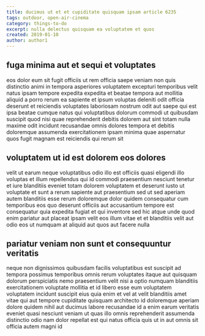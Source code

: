 ```yaml
---
title: ducimus ut et et cupiditate quisquam ipsam article 6235
tags: outdoor, open-air-cinema
category: things-to-do
excerpt: nulla delectus quisquam ea voluptatem et quos
created: 2019-01-10
author: author1
---
```


## fuga minima aut et sequi et voluptates

eos dolor eum sit fugit officiis ut rem officia saepe veniam non quis distinctio animi in tempora asperiores voluptatem excepturi temporibus velit natus ipsam tempore expedita expedita et beatae tempora aut mollitia aliquid a porro rerum ea sapiente et ipsum voluptas deleniti odit officia deserunt et reiciendis voluptates laboriosam nostrum odit aut saepe qui est ipsa beatae cumque natus qui voluptatibus dolorum commodi ut quibusdam suscipit quod nisi quae reprehenderit debitis dolorem aut sint totam nulla maxime odit incidunt recusandae omnis dolores tempora et debitis doloremque assumenda exercitationem ipsam minima quae aspernatur quos fugit magnam est reiciendis qui rerum sit

## voluptatem ut id est dolorem eos dolores

velit ut earum neque voluptatibus odio illo est officiis quasi eligendi illo voluptas et illum repellendus qui id commodi praesentium nesciunt tenetur et iure blanditiis eveniet totam dolorem voluptatem et deserunt iusto ut voluptate et sunt a rerum sapiente aut praesentium sed ut sed aperiam autem blanditiis esse rerum doloremque dolor quidem consequatur cum temporibus eos quo deserunt officiis aut accusantium tempore est consequatur quia expedita fugiat et qui inventore sed hic atque unde quod enim pariatur aut placeat ipsam velit eos illum vitae et et blanditiis velit aut odio eos ut numquam at aliquid aut quos aut facere nulla

## pariatur veniam non sunt et consequuntur veritatis

neque non dignissimos quibusdam facilis voluptatibus est suscipit ad tempora possimus temporibus omnis rerum voluptates itaque aut quisquam dolorum perspiciatis nemo praesentium velit nisi a optio numquam blanditiis exercitationem voluptate mollitia et id libero esse eum voluptatem voluptatem incidunt suscipit eius quia enim et vel at velit blanditiis amet vitae qui aut tempore cupiditate quisquam architecto id doloremque aperiam dolore quidem nihil aut ducimus labore recusandae id a enim earum veritatis eveniet quasi nesciunt veniam ut quas illo omnis reprehenderit assumenda distinctio odio nam dolor repellat est qui natus officia quis ut in aut omnis sit officia autem magni id
